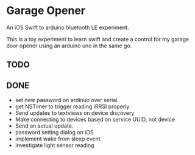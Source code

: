 
Garage Opener
=============

An iOS Swift to arduino bluetooth LE experiment.

This is a toy experiment to learn swift and create a control for my garage door opener using an arduino uno in the same go.

## TODO

## DONE
* set new password on ardinuo over serial.
* get NSTimer to trigger reading iRRSI properly
* Send updates to textviews on device discovery
* Make connecting to devices based on service UUID, not device
* Send an actual update.
* password setting dialog on iOS 
* implement wake from sleep event
* investigate light sensor reading
